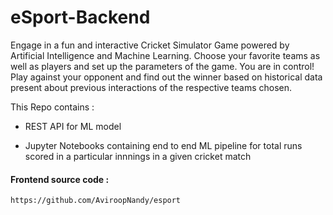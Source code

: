 # eSport-Backend

Engage in a fun and interactive Cricket Simulator Game powered by Artificial Intelligence and Machine Learning.
Choose your favorite teams as well as players and set up the parameters of the game. You are in control!
Play against your opponent and find out the winner based on historical data present about previous interactions of the respective teams chosen.

This Repo contains : 

* REST API for ML model

* Jupyter Notebooks containing end to end ML pipeline for total runs scored in a particular innnings in a given cricket match


#### Frontend source code :
```
https://github.com/AviroopNandy/esport
```
